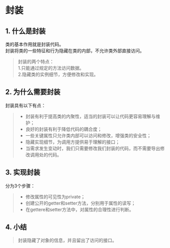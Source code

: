 # 封装
## 1. 什么是封装
类的基本作用就是封装代码。<br/>封装将类的一些特征和行为隐藏在类的内部，不允许类外部直接访问。
> 封装的两个特点：<br/>1.只能通过规定的方法访问数据。<br/>2.隐藏类的实例细节，方便修改和实现。

## 2. 为什么需要封装
封装具有以下有点：
> * 封装有利于提高类的内聚性，适当的封装可以让代码更容易理解与维护；
> * 良好的封装有利于降低代码的耦合度；
> * 一些关键属性只允许类内部可以访问和修改，增强类的安全性；
> * 隐藏实现细节，为调用方提供易于理解的接口；
> * 当需求发生变动时，我们只需要修改我们封装的代码，而不需要导出修改调用处的代码。

## 3. 实现封装
分为3个步骤：
> * 修改属性的可见性为private；
> * 创建公开的getter和setter方法，分别用于属性的读写；
> * 在gettere和setter方法中，对属性的合理性进行判断。

## 4. 小结
> 封装隐藏了对象的信息，并且留出了访问的接口。
